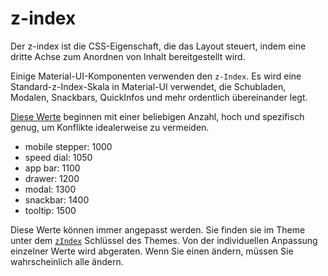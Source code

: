 # z-index

<p class="description">Der z-index ist die CSS-Eigenschaft, die das Layout steuert, indem eine dritte Achse zum Anordnen von Inhalt bereitgestellt wird.</p>

Einige Material-UI-Komponenten verwenden den `z-Index`. Es wird eine Standard-z-Index-Skala in Material-UI verwendet, die Schubladen, Modalen, Snackbars, QuickInfos und mehr ordentlich übereinander legt.

[Diese Werte](https://github.com/mui-org/material-ui/blob/master/packages/material-ui/src/styles/zIndex.js) beginnen mit einer beliebigen Anzahl, hoch und spezifisch genug, um Konflikte idealerweise zu vermeiden.

- mobile stepper: 1000
- speed dial: 1050
- app bar: 1100
- drawer: 1200
- modal: 1300
- snackbar: 1400
- tooltip: 1500

Diese Werte können immer angepasst werden. Sie finden sie im Theme unter dem [`zIndex`](/customization/default-theme/?expend-path=$.zIndex) Schlüssel des Themes. Von der individuellen Anpassung einzelner Werte wird abgeraten. Wenn Sie einen ändern, müssen Sie wahrscheinlich alle ändern.